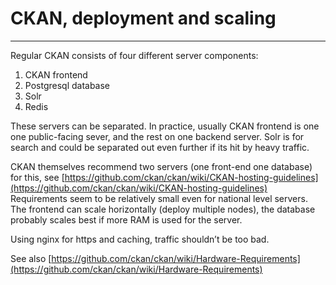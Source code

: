 # CKAN, deployment and scaling

* * *

Regular CKAN consists of four different server components:

1. CKAN frontend
2. Postgresql database
3. Solr
4. Redis

These servers can be separated. In practice, usually CKAN frontend is one one public-facing sever, and the rest on one backend server. Solr is for search and could be separated out even further if its hit by heavy traffic.

CKAN themselves recommend two servers (one front-end one database) for this, see [https://github.com/ckan/ckan/wiki/CKAN-hosting-guidelines](https://github.com/ckan/ckan/wiki/CKAN-hosting-guidelines) Requirements seem to be relatively small even for national level servers. The frontend can scale horizontally (deploy multiple nodes), the database probably scales best if more RAM is used for the server.

Using nginx for https and caching, traffic shouldn’t be too bad.

See also [https://github.com/ckan/ckan/wiki/Hardware-Requirements](https://github.com/ckan/ckan/wiki/Hardware-Requirements)